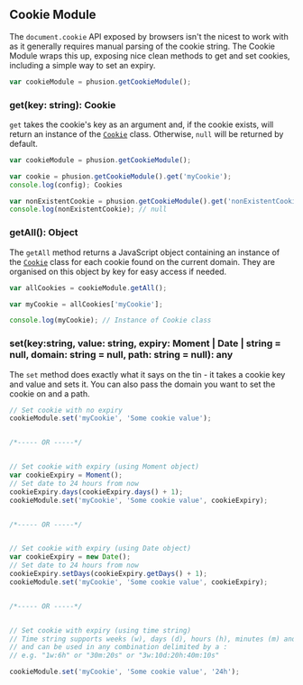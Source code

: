 
  
## Cookie Module    
The `document.cookie` API exposed by browsers isn't the nicest to work with as it generally requires manual parsing of the cookie string. The Cookie Module wraps this up, exposing nice clean methods to get and set cookies, including a simple way to set an expiry.

```javascript
var cookieModule = phusion.getCookieModule();
```    
### get(key: string): Cookie

`get` takes the cookie's key as an argument and, if the cookie exists, will return an instance of the [`Cookie`](./Cookie.md) class. Otherwise, `null` will be returned by default.
  
```javascript
var cookieModule = phusion.getCookieModule();

var cookie = phusion.getCookieModule().get('myCookie');
console.log(config); Cookies

var nonExistentCookie = phusion.getCookieModule().get('nonExistentCookie');
console.log(nonExistentCookie); // null
```

### getAll(): Object
 
The `getAll` method returns a JavaScript object containing an instance of the  [`Cookie`](./Cookie.md) class for each cookie found on the current domain. They are organised on this object by key for easy access if needed.

```javascript
var allCookies = cookieModule.getAll();

var myCookie = allCookies['myCookie'];

console.log(myCookie); // Instance of Cookie class
```


### set(key:string, value: string, expiry: Moment | Date | string = null, domain: string = null, path: string = null): any   
The `set` method does exactly what it says on the tin - it takes a cookie key and value and sets it. You can also pass the domain you want to set the cookie on and a path.
    
```javascript
// Set cookie with no expiry    
cookieModule.set('myCookie', 'Some cookie value');


/*----- OR -----*/


// Set cookie with expiry (using Moment object)
var cookieExpiry = Moment();
// Set date to 24 hours from now
cookieExpiry.days(cookieExpiry.days() + 1);
cookieModule.set('myCookie', 'Some cookie value', cookieExpiry);


/*----- OR -----*/


// Set cookie with expiry (using Date object)
var cookieExpiry = new Date();
// Set date to 24 hours from now
cookieExpiry.setDays(cookieExpiry.getDays() + 1);
cookieModule.set('myCookie', 'Some cookie value', cookieExpiry);


/*----- OR -----*/


// Set cookie with expiry (using time string)
// Time string supports weeks (w), days (d), hours (h), minutes (m) and seconds (s) 
// and can be used in any combination delimited by a :
// e.g. "1w:6h" or "30m:20s" or "3w:10d:20h:40m:10s"

cookieModule.set('myCookie', 'Some cookie value', '24h');
```